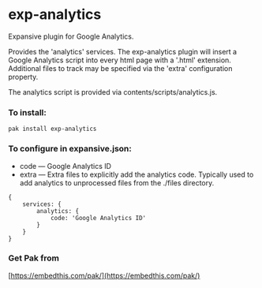 exp-analytics
===

Expansive plugin for Google Analytics.

Provides the 'analytics' services. The exp-analytics plugin will insert a Google Analytics script into every html page
with a '.html' extension. Additional files to track may be specified via the 'extra' configuration property.

The analytics script is provided via contents/scripts/analytics.js. 

### To install:

    pak install exp-analytics

### To configure in expansive.json:

* code &mdash; Google Analytics ID
* extra &mdash; Extra files to explicitly add the analytics code. Typically used to add analytics to unprocessed files from
    the ./files directory.

```
{
    services: {
        analytics: {
            code: 'Google Analytics ID'
        }
    }
}
```

### Get Pak from

[https://embedthis.com/pak/](https://embedthis.com/pak/)
